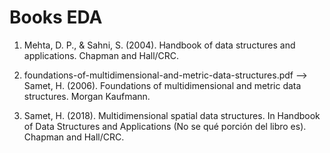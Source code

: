 # Books EDA

1. Mehta, D. P., & Sahni, S. (2004). Handbook of data structures and applications. Chapman and Hall/CRC.

2. foundations-of-multidimensional-and-metric-data-structures.pdf --> Samet, H. (2006). Foundations of multidimensional and metric data structures. Morgan Kaufmann.

3. Samet, H. (2018). Multidimensional spatial data structures. In Handbook of Data Structures and Applications (No se qué porción del libro es). Chapman and Hall/CRC.
